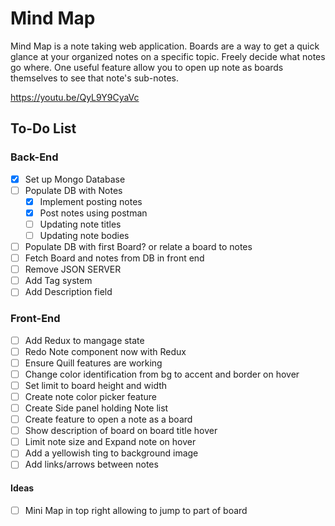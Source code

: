 # Mind Map

Mind Map is a note taking web application. Boards are a way to get a quick glance at your organized notes on a specific topic. Freely decide what notes go where. One useful feature allow you to open up note as boards themselves to see that note's sub-notes.

https://youtu.be/QyL9Y9CyaVc

## To-Do List

### Back-End
- [x] Set up Mongo Database
- [ ] Populate DB with Notes
    - [x] Implement posting notes
    - [x] Post notes using postman
    - [ ] Updating note titles
    - [ ] Updating note bodies
- [ ] Populate DB with first Board? or relate a board to notes
- [ ] Fetch Board and notes from DB in front end
- [ ] Remove JSON SERVER
- [ ] Add Tag system
- [ ] Add Description field

### Front-End
- [ ] Add Redux to mangage state
- [ ] Redo Note component now with Redux
- [ ] Ensure Quill features are working 
- [ ] Change color identification from bg to accent and border on hover
- [ ] Set limit to board height and width
- [ ] Create note color picker feature
- [ ] Create Side panel holding Note list
- [ ] Create feature to open a note as a board
- [ ] Show description of board on board title hover
- [ ] Limit note size and Expand note on hover
- [ ] Add a yellowish ting to background image
- [ ] Add links/arrows between notes

#### Ideas
- [ ] Mini Map in top right allowing to jump to part of board 
